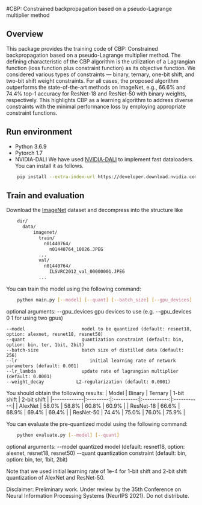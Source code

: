 #CBP: Constrained backpropagation based on a pseudo-Lagrange multiplier method

## Overview

This package provides the training code of CBP: Constrained backpropagation based on a pseudo-Lagrange multiplier method. The defining characteristic of the CBP algorithm is the utilization of a Lagrangian function (loss function plus constraint function) as its objective function. We considered various types of constraints — binary, ternary, one-bit shift, and two-bit shift weight constraints. For all cases, the proposed algorithm outperforms the state-of-the-art methods on ImageNet, e.g., 66.6\% and 74.4\% top-1 accuracy for ResNet-18 and ResNet-50 with binary weights, respectively. This highlights CBP as a learning algorithm to address diverse constraints with the minimal performance loss by employing appropriate constraint functions.


## Run environment

+ Python 3.6.9
+ Pytorch 1.7
+ NVIDIA-DALI
    We have used [NVIDIA-DALI](https://docs.nvidia.com/deeplearning/sdk/dali-developer-guide/docs/index.html) to implement fast dataloaders.
    You can install it as follows.
```bash
    pip install --extra-index-url https://developer.download.nvidia.com/compute/redist --upgrade nvidia-dali-cuda110
```
## Train and evaluation
Download the [ImageNet](https://image-net.org/challenges/LSVRC/2012/) dataset and decompress into the structure like
```bash
    dir/
      data/
          imagenet/
            train/
              n01440764/
                n01440764_10026.JPEG
            ...
            val/
              n01440764/
                ILSVRC2012_val_00000001.JPEG
            ...
```

You can train the model using the following command:
```bash
    python main.py [--model] [--quant] [--batch_size] [--gpu_devices] ...
```

optional arguments:
    --gpu_devices             gpu devices to use (e.g. --gpu_devices 0 1 for using two gpus)

    --model                     model to be quantized (default: resnet18, option: alexnet, resnet18, resnet50)
    --quant                     quantization constraint (default: bin, option: bin, ter, 1bit, 2bit)
    --batch-size                batch size of distilled data (default: 256)
    --lr                           initial learning rate of network parameters (default: 0.001)
    --lr_lambda                 update rate of lagrangian multiplier (default: 0.0001)
    --weight_decay            L2-regularization (default: 0.0001)
    

You should obtain the following results:
| Model      |   Binary  | Ternary  | 1-bit shift | 2-bit shift |
|-------------|:---------:|:----------:|:-----------:|:-----------:|
| AlexNet     |   58.0%  |   58.8%  |    60.8%   |    60.9%   |
| ResNet-18 |   66.6%  |   68.9%  |    69.4%   |    69.4%   |
| ResNet-50 |   74.4%  |   75.0%  |    76.0%   |    75.9%   |


You can evaluate the pre-quantized model using the following command:
```bash
    python evaluate.py [--model] [--quant]
```
optional arguments:
    --model                     quantized model (default: resnet18, option: alexnet, resnet18, resnet50)
    --quant                     quantization constraint (default: bin, option: bin, ter, 1bit, 2bit)

Note that we used initial learning rate of 1e-4 for 1-bit shift and 2-bit shift quantization of AlexNet and ResNet-50.

Disclaimer: Preliminary work. Under review by the 35th Conference on 
Neural Information Processing Systems (NeurIPS 2021). Do not distribute.
